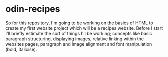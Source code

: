 # odin-recipes

So for this repository, I'm going to be working on the basics of HTML to create my first website project which will be a recipes website. Before I start I'll briefly estimate the sort of things I'll be working; concepts like basic paragraph structuring, displaying images, relative linking within the websites pages, paragraph and image alignment and font manipulation (bold, italicise).